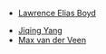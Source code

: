 * [Lawrence Elias Boyd](gttos://github.com/EliasBoyd)
- [Jiqing Yang](https://github.com/WERDXZ)
- [Max van der Veen](https://github.com/maxbutevil)